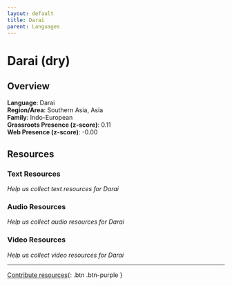 ```yaml
---
layout: default
title: Darai
parent: Languages
---
```


# Darai (dry)

## Overview

**Language**: Darai  
**Region/Area**: Southern Asia, Asia  
**Family**: Indo-European  
**Grassroots Presence (z-score)**: 0.11  
**Web Presence (z-score)**: -0.00  

## Resources

### Text Resources
*Help us collect text resources for Darai*

### Audio Resources
*Help us collect audio resources for Darai*

### Video Resources
*Help us collect video resources for Darai*

---

[Contribute resources](https://forms.office.com/e/1SfLJx3u1r){: .btn .btn-purple }
